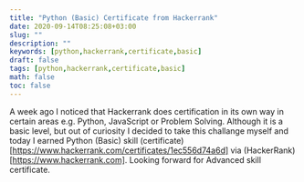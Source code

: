```yaml
---
title: "Python (Basic) Certificate from Hackerrank"
date: 2020-09-14T08:25:08+03:00
slug: ""
description: ""
keywords: [python,hackerrank,certificate,basic]
draft: false
tags: [python,hackerrank,certificate,basic]
math: false
toc: false
---
```

A week ago I noticed that Hackerrank does certification in its own way in certain areas e.g. Python, JavaScript or Problem Solving. Although it is a basic level, but out of curiosity I decided to take this challange myself and today I earned Python (Basic) skill (certificate)[https://www.hackerrank.com/certificates/1ec556d74a6d] via (HackerRank)[https://www.hackerrank.com]. Looking forward for Advanced skill certificate.
